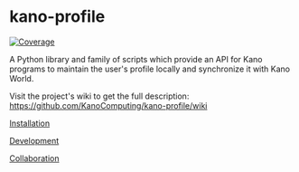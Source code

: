 # kano-profile

[![Coverage](http://dev.kano.me/public/status-badges/kano-profile-coverage.svg)](http://dev.kano.me/public/status-badges/kano-profile-coverage.svg)


A Python library and family of scripts which provide an API for Kano programs to maintain the user's profile locally and synchronize it with Kano World.

Visit the project's wiki to get the full description: https://github.com/KanoComputing/kano-profile/wiki

[Installation](https://github.com/KanoComputing/kano-profile/wiki/Introduction)

[Development](https://github.com/KanoComputing/kano-profile/wiki/Development)

[Collaboration](https://github.com/KanoComputing/kano-profile/wiki/Collaboration)

